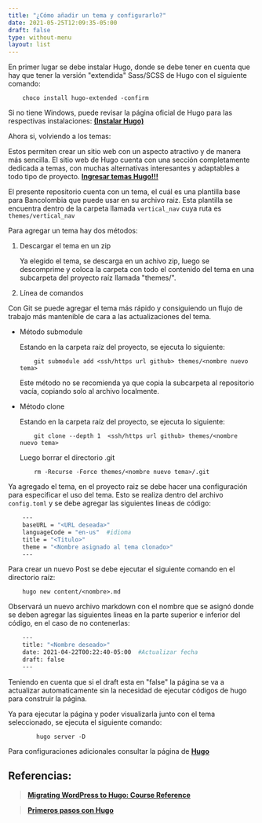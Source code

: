 ```yaml
---
title: "¿Cómo añadir un tema y configurarlo?"
date: 2021-05-25T12:09:35-05:00
draft: false
type: without-menu
layout: list
---
```


En primer lugar se debe instalar Hugo, donde se debe tener en cuenta que hay que tener la versión "extendida" Sass/SCSS de Hugo con el siguiente comando:

```   
    choco install hugo-extended -confirm
```

Si no tiene Windows, puede revisar la página oficial de Hugo para las respectivas instalaciones:
**[(Instalar Hugo)](https://gohugo.io/getting-started/installing/)**

Ahora si, volviendo a los temas: 

Estos permiten crear un sitio web con un aspecto atractivo y de manera más sencilla. El sitio web de Hugo cuenta con una sección completamente dedicada a temas, con muchas alternativas interesantes y adaptables a todo tipo de proyecto. **[Ingresar temas Hugo!!!](https://themes.gohugo.io/)**

El presente repositorio cuenta con un tema, el cuál es una plantilla base para Bancolombia que puede usar en su archivo raiz. Esta plantilla se encuentra dentro de la carpeta llamada `vertical_nav` cuya ruta es `themes/vertical_nav`

Para agregar un tema hay dos métodos:

1. Descargar el tema en un zip

    Ya elegido el tema, se descarga en un achivo zip, luego se descomprime y coloca la carpeta con todo el contenido del tema en una subcarpeta del proyecto raíz llamada "themes/".

2. Línea de comandos

Con Git se puede agregar el tema más rápido y consiguiendo un flujo de trabajo más mantenible de cara a las actualizaciones del tema.

- Método submodule     

    Estando en la carpeta raíz del proyecto, se ejecuta lo siguiente:
    ```
        git submodule add <ssh/https url github> themes/<nombre nuevo tema> 
    ```
    Este método no se recomienda ya que copia la subcarpeta al repositorio vacía, copiando solo al archivo localmente.
    
- Método clone

    Estando en la carpeta raíz del proyecto, se ejecuta lo siguiente:

    ```
        git clone --depth 1  <ssh/https url github> themes/<nombre nuevo tema>
    ```

    Luego borrar el directorio .git

    ```
        rm -Recurse -Force themes/<nombre nuevo tema>/.git
    ```

Ya agregado el tema, en el proyecto raiz se debe hacer una configuración para especificar el uso del tema. Esto se realiza dentro del archivo `config.toml` y se debe agregar las siguientes lineas de código:
```bash
    ---
    baseURL = "<URL deseada>"
    languageCode = "en-us"  #idioma
    title = "<Titulo>"
    theme = "<Nombre asignado al tema clonado>"
    ---
```
Para crear un nuevo Post se debe ejecutar el siguiente comando en el directorio raíz:
```
    hugo new content/<nombre>.md 
```
Observará un nuevo archivo markdown con el nombre que se asignó donde se deben agregar las siguientes lineas en la parte superior e inferior del código, en el caso de no contenerlas:
```bash
    ---
    title: "<Nombre deseado>"
    date: 2021-04-22T00:22:40-05:00  #Actualizar fecha
    draft: false
    ---
```
Teniendo en cuenta que si el draft esta en "false" la página se va a actualizar automaticamente sin la necesidad de ejecutar códigos de hugo para construir la página.

Ya para ejecutar la página y poder visualizarla junto con el tema seleccionado, se ejecuta el siguiente comando:
```
        hugo server -D
```
Para configuraciones adicionales consultar la página de **[Hugo](https://gohugo.io/)**

## Referencias:

>**[Migrating WordPress to Hugo: Course Reference](https://tygerbytes.github.io/wp2hugoref/#06-write-a-new-post-with-hugo)**

>**[Primeros pasos con Hugo](https://desarrolloweb.com/articulos/primeros-pasos-hugo)**





